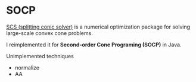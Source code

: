 # SOCP

[SCS (splitting conic solver)](https://github.com/cvxgrp/scs) is a numerical optimization package for solving large-scale convex cone problems.

I reimplemented it for **Second-order Cone Programing (SOCP)** in Java.

Unimplemented techniques
- normalize
- AA
